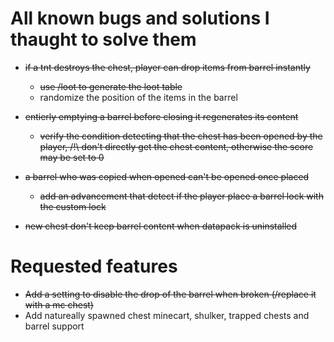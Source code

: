 # All known bugs and solutions I thaught to solve them

- ~~if a tnt destroys the chest, player can drop items from barrel instantly~~
  - ~~use /loot to generate the loot table~~
  - randomize the position of the items in the barrel

- ~~entierly emptying a barrel before closing it regenerates its content~~
  - ~~verify the condition detecting that the chest has been opened by the player, /!\ don't directly get the chest content, otherwise the score may be set to 0~~
- ~~a barrel who was copied when opened can't be opened once placed~~
  - ~~add an advancement that detect if the player place a barrel lock with the custom lock~~
- ~~new chest don't keep barrel content when datapack is uninstalled~~

# Requested features
- ~~Add a setting to disable the drop of the barrel when broken (/replace it with a mc chest)~~
- Add natureally spawned chest minecart, shulker, trapped chests and barrel support
